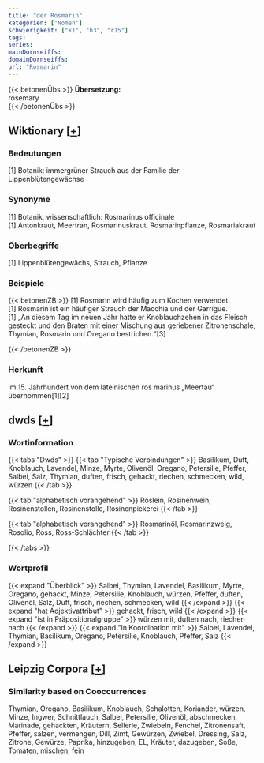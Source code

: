 ```yaml
---
title: "der Rosmarin"
kategorien: ["Nomen"]
schwierigkeit: ["k1", "h3", "r15"]
tags:
series:
mainDornseiffs:
domainDornseiffs:
url: "Rosmarin"
---
```


{{< betonenÜbs >}}
**Übersetzung:**  
rosemary  
{{< /betonenÜbs >}}

## Wiktionary [[+](https://de.wiktionary.org/wiki/Rosmarin)]

### Bedeutungen
[1] Botanik: immergrüner Strauch aus der Familie der Lippenblütengewächse  

### Synonyme
[1] Botanik, wissenschaftlich: Rosmarinus officinale  
[1] Antonkraut, Meertran, Rosmarinuskraut, Rosmarinpflanze, Rosmariakraut  

### Oberbegriffe
[1] Lippenblütengewächs, Strauch, Pflanze  

### Beispiele
{{< betonenZB >}}
[1] Rosmarin wird häufig zum Kochen verwendet.  
[1] Rosmarin ist ein häufiger Strauch der Macchia und der Garrigue.  
[1] „An diesem Tag im neuen Jahr hatte er Knoblauchzehen in das Fleisch gesteckt und den Braten mit einer Mischung aus geriebener Zitronenschale, Thymian, Rosmarin und Oregano bestrichen.“[3]  

{{< /betonenZB >}}
### Herkunft
im 15. Jahrhundert von dem lateinischen ros marinus „Meertau“ übernommen[1][2]  



## dwds [[+](https://www.dwds.de/wb/Rosmarin)]

### Wortinformation
{{< tabs "Dwds" >}}
{{< tab "Typische Verbindungen" >}}
Basilikum, Duft, Knoblauch, Lavendel, Minze, Myrte, Olivenöl, Oregano, Petersilie, Pfeffer, Salbei, Salz, Thymian, duften, frisch, gehackt, riechen, schmecken, wild, würzen
{{< /tab >}}

{{< tab "alphabetisch vorangehend" >}}
Röslein, Rosinenwein, Rosinenstollen, Rosinenstolle, Rosinenpickerei
{{< /tab >}}

{{< tab "alphabetisch vorangehend" >}}
Rosmarinöl, Rosmarinzweig, Rosolio, Ross, Ross-Schlächter
{{< /tab >}}

{{< /tabs >}}

### Wortprofil
{{< expand "Überblick" >}} Salbei, Thymian, Lavendel, Basilikum, Myrte, Oregano, gehackt, Minze, Petersilie, Knoblauch, würzen, Pfeffer, duften, Olivenöl, Salz, Duft, frisch, riechen, schmecken, wild {{< /expand >}}
{{< expand "hat Adjektivattribut" >}} gehackt, frisch, wild {{< /expand >}}
{{< expand "ist in Präpositionalgruppe" >}} würzen mit, duften nach, riechen nach {{< /expand >}}
{{< expand "in Koordination mit" >}} Salbei, Lavendel, Thymian, Basilikum, Oregano, Petersilie, Knoblauch, Pfeffer, Salz {{< /expand >}}

## Leipzig Corpora [[+](https://corpora.uni-leipzig.de/en/res?word=Rosmarin&corpusId=deu_newscrawl-public_2018)]


### Similarity based on Cooccurrences
Thymian, Oregano, Basilikum, Knoblauch, Schalotten, Koriander, würzen, Minze, Ingwer, Schnittlauch, Salbei, Petersilie, Olivenöl, abschmecken, Marinade, gehackten, Kräutern, Sellerie, Zwiebeln, Fenchel, Zitronensaft, Pfeffer, salzen, vermengen, Dill, Zimt, Gewürzen, Zwiebel, Dressing, Salz, Zitrone, Gewürze, Paprika, hinzugeben, EL, Kräuter, dazugeben, Soße, Tomaten, mischen, fein

